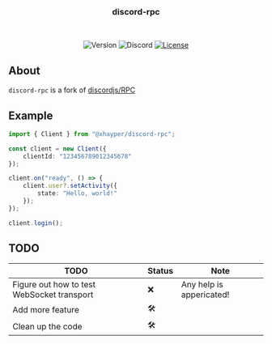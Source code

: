 <!-- markdownlint-disable -->
<div align="center">
    <br />
    <h3>discord-rpc</h3>
    <br />
    <p>
        <a hrf="https://www.npmjs.com/package/@xhayper/discord-rpc" target="_blank"
            ><img src="https://img.shields.io/github/package-json/v/xhayper/discord-rpc/main" alt="Version"
        /></a>
        <a hrf="https://discord.com/invite/xTAR8nUs2g" target="_blank"
            ><img src="https://img.shields.io/discord/965168309731487805" alt="Discord"
        /></a>
        <a href="https://github.com/xhayper/discord-rpc/blob/main/LICENSE" target="_blank"
            ><img src="https://img.shields.io/github/license/xhayper/discord-rpc" alt="License"
        /></a>
    </p>
</div>
<!-- markdownlint-enable -->

## About

`discord-rpc` is a fork of [discordjs/RPC](https://github.com/discordjs/RPC)

## Example

```ts
import { Client } from "@xhayper/discord-rpc";

const client = new Client({
    clientId: "123456789012345678"
});

client.on("ready", () => {
    client.user?.setActivity({
        state: "Hello, world!"
    });
});

client.login();
```

## TODO

| TODO                                       | Status | Note                     |
| ------------------------------------------ | ------ | ------------------------ |
| Figure out how to test WebSocket transport | ❌     | Any help is appericated! |
| Add more feature                           | 🛠      |                          |
| Clean up the code                          | 🛠      |                          |
